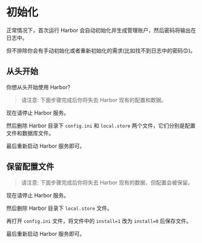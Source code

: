 # 初始化

正常情况下，首次运行 Harbor 会自动初始化并生成管理账户，然后密码将输出在日志中。

但不排除你会有手动初始化或者重新初始化的需求(比如找不到日志中的密码😊)。

## 从头开始

你想从头开始使用 Harbor?

> 请注意: 下面步骤完成后你将失去 Harbor 现有的配置和数据。

现在请停止 Harbor 服务。

然后删除 Harbor 目录下 `config.ini` 和 `local.store` 两个文件，它们分别是配置文件和数据库文件。

最后重新启动 Harbor 服务即可。

## 保留配置文件

> 请注意: 下面步骤完成后你将失去 Harbor 现有的数据，但配置会被保留。

现在请停止 Harbor 服务。

然后删除 Harbor 目录下 `local.store` 文件。

再打开 `config.ini` 文件，将文件中的 `install=1` 改为 `install=0` 后保存文件。

最后重新启动 Harbor 服务即可。
